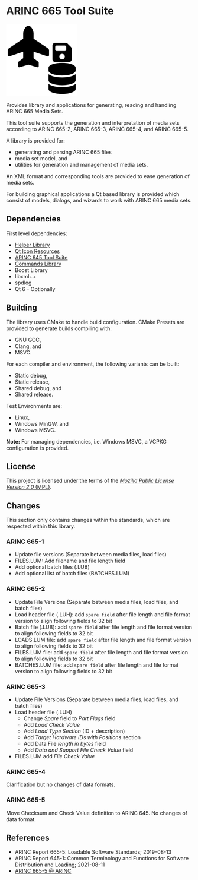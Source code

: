 # ARINC 665 Tool Suite
![ProjectLogo.svg](ProjectLogo.svg)

Provides library and applications for generating, reading and handling ARINC 665 Media Sets.

This tool suite supports the generation and interpretation of media sets according to ARINC 665-2, ARINC 665-3, ARINC 665-4, and ARINC 665-5.

A library is provided for:
- generating and parsing ARINC 665 files
- media set model, and
- utilities for generation and management of media sets.

An XML format and corresponding tools are provided to ease generation of media sets.

For building graphical applications a Qt based library is provided which consist of models, dialogs, and wizards to work with ARINC 665 media sets.

## Dependencies
First level dependencies:
- [Helper Library](https://git.thomas-vogt.de/thomas-vogt/helper)
- [Qt Icon Resources](https://git.thomas-vogt.de/thomas-vogt/qt_icon_resources)
- [ARINC 645 Tool Suite](https://git.thomas-vogt.de/thomas-vogt/arinc_645)
- [Commands Library](https://git.thomas-vogt.de/thomas-vogt/commands)
- Boost Library
- libxml++
- spdlog
- Qt 6 - Optionally

## Building
The library uses CMake to handle build configuration.
CMake Presets are provided to generate builds compiling with:
- GNU GCC,
- Clang, and
- MSVC.

For each compiler and environment, the following variants can be built:
- Static debug,
- Static release,
- Shared debug, and
- Shared release.

Test Environments are:
- Linux,
- Windows MinGW, and
- Windows MSVC.

**Note:**
For managing dependencies, i.e. Windows MSVC, a VCPKG configuration is provided.

## License
This project is licensed under the terms of the [*Mozilla Public License Version 2.0* (MPL)](LICENSE).

## Changes
This section only contains changes within the standards, which are respected within this library.

### ARINC 665-1
 - Update file versions (Separate between media files, load files)
 - FILES.LUM: Add filename and file length field
 - Add optional batch files (.LUB)
 - Add optional list of batch files (BATCHES.LUM)

### ARINC 665-2
 - Update File Versions (Separate between media files, load files, and batch files)
 - Load header file (.LUH): add `spare field` after file length and file format version to align following fields to 32 bit
 - Batch file (.LUB): add `spare field` after file length and file format version to align following fields to 32 bit
 - LOADS.LUM file: add `spare field` after file length and file format version to align following fields to 32 bit
 - FILES.LUM file: add `spare field` after file length and file format version to align following fields to 32 bit
 - BATCHES.LUM file: add `spare field` after file length and file format version to align following fields to 32 bit

### ARINC 665-3
 - Update File Versions (Separate between media files, load files, and batch files)
 - Load header file (.LUH)
   - Change *Spare* field to *Part Flags* field
   - Add *Load Check Value*
   - Add *Load Type Section* (ID + description)
   - Add *Target Hardware IDs with Positions* section
   - Add Data File *length in bytes* field
   - Add *Data and Support File Check Value* field
 - FILES.LUM add *File Check Value*

### ARINC 665-4
Clarification but no changes of data formats.

### ARINC 665-5
Move Checksum and Check Value definition to ARINC 645.
No changes of data format.

## References
- ARINC Report 665-5:
  Loadable Software Standards;
  2019-08-13
- ARINC Report 645-1:
  Common Terminology and Functions for Software Distribution and Loading;
  2021-08-11
- [ARINC 665-5 @ ARINC](https://aviation-ia.sae-itc.com/standards/arinc665-5-665-5-loadable-software-standards)

